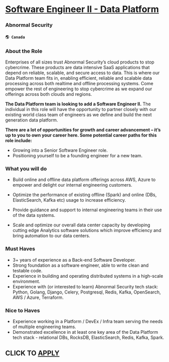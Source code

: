 # [Software Engineer II - Data Platform](https://www.remotewlb.com/apply/software-engineer-ii-data-platform-80206)  
### Abnormal Security  
#### `🌎 Canada`  

### About the Role

Enterprises of all sizes trust Abnormal Security’s cloud products to stop cybercrime. These products are data intensive SaaS applications that depend on reliable, scalable, and secure access to data. This is where our Data Platform team fits in, enabling efficient, reliable and scalable data processing across both realtime and offline processing systems. Come empower the rest of engineering to stop cybercrime as we expand our offerings across both clouds and regions.

**The Data Platform team is looking to add a Software Engineer II.** The individual in this role will have the opportunity to partner closely with our existing world class team of engineers as we define and build the next generation data platform.

**There are a lot of opportunities for growth and career advancement – it’s up to you to own your career here. Some potential career paths for this role include:**

  * Growing into a Senior Software Engineer role. 
  * Positioning yourself to be a founding engineer for a new team.

### What you will do

  * Build online and offline data platform offerings across AWS, Azure to empower and delight our internal engineering customers. 

  * Optimize the performance of existing offline (Spark) and online (DBs, ElasticSearch, Kafka etc) usage to increase efficiency.
  * Provide guidance and support to internal engineering teams in their use of the data systems.
  * Scale and optimize our overall data center capacity by developing cutting edge Analytics software solutions which improve efficiency and bring automation to our data centers.

### Must Haves

  * 3+ years of experience as a Back-end Software Developer.
  * Strong foundation as a software engineer, able to write clean and testable code.
  * Experience in building and operating distributed systems in a high-scale environment.
  * Experience with (or interested to learn) Abnormal Security tech stack: Python, Golang, Django, Celery, Postgresql, Redis, Kafka, OpenSearch, AWS / Azure, Terraform.

### Nice to Haves

  * Experience working in a Platform / DevEx / Infra team serving the needs of multiple engineering teams.
  * Demonstrated excellence in at least one key area of the Data Platform tech stack - relational DBs, RocksDB, ElasticSearch, Redis, Kafka, Spark.

  
## CLICK TO [APPLY](https://www.remotewlb.com/apply/software-engineer-ii-data-platform-80206)

